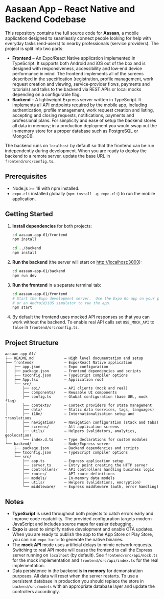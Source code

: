 # Aasaan App – React&nbsp;Native and Backend Codebase

This repository contains the full source code for **Aasaan**, a mobile application
designed to seamlessly connect people looking for help with everyday tasks
(end‑users) to nearby professionals (service providers).  The project is split
into two parts:

* **Frontend** – An Expo/React Native application implemented in TypeScript.  It
  supports both Android and iOS out of the box and is designed with
  responsiveness, accessibility and low‑end device performance in mind.  The
  frontend implements all of the screens described in the specification
  (registration, profile management, work request creation and viewing,
  service‑provider flows, payments and tutorials) and talks to the backend via
  REST APIs or local mocks depending on a configurable flag.
* **Backend** – A lightweight Express server written in TypeScript.  It
  implements all API endpoints required by the mobile app, including
  authentication, profile management, work request creation and listing,
  accepting and closing requests, notifications, payments and professional
  plans.  For simplicity and ease of setup the backend stores all data in
  memory; in a production deployment you would swap out the in‑memory
  store for a proper database such as PostgreSQL or MongoDB.

The backend runs on `localhost` by default so that the frontend can be run
independently during development.  When you are ready to deploy the backend
to a remote server, update the base URL in `frontend/src/config.ts`.

## Prerequisites

* Node.js >= 18 with npm installed.
* `expo-cli` installed globally (`npm install -g expo-cli`) to run the
  mobile application.

## Getting Started

1. **Install dependencies** for both projects:

   ```bash
   cd aasaan-app-01/frontend
   npm install

   cd ../backend
   npm install
   ```

2. **Run the backend** (the server will start on <http://localhost:3000>):

   ```bash
   cd aasaan-app-01/backend
   npm run dev
   ```

3. **Run the frontend** in a separate terminal tab:

   ```bash
   cd aasaan-app-01/frontend
   # Start the Expo development server.  Use the Expo Go app on your phone
   # or an Android/iOS simulator to run the app.
   npm start
   ```

4. By default the frontend uses mocked API responses so that you can work
   without the backend.  To enable real API calls set `USE_MOCK_API` to
   `false` in `frontend/src/config.ts`.

## Project Structure

```text
aasaan-app-01/
├── README.md              – High level documentation and setup
├── frontend/              – Expo/React Native application
│   ├── app.json           – Expo configuration
│   ├── package.json       – Frontend dependencies and scripts
│   ├── tsconfig.json      – TypeScript compiler options
│   ├── App.tsx            – Application root
│   └── src/
│       ├── api/           – API clients (mock and real)
│       ├── components/    – Reusable UI components
│       ├── config.ts      – Global configuration (base URL, mock flag)
│       ├── contexts/      – Context providers for state management
│       ├── data/          – Static data (services, tags, languages)
│       ├── i18n/          – Internationalisation setup and translations
│       ├── navigation/    – Navigation configuration (stack and tabs)
│       ├── screens/       – All application screens
│       ├── utils/         – Helpers (validators, analytics, geolocation)
│       └── index.d.ts     – Type declarations for custom modules
└── backend/               – Node/Express server
    ├── package.json       – Backend dependencies and scripts
    ├── tsconfig.json      – TypeScript compiler options
    └── src/
        ├── app.ts         – Express application setup
        ├── server.ts      – Entry point creating the HTTP server
        ├── controllers/   – API controllers handling business logic
        ├── routes/        – API route definitions
        ├── models/        – In‑memory data models
        ├── utils/         – Helpers (validations, encryption)
        └── middleware/    – Express middleware (auth, error handling)
```

## Notes

* **TypeScript** is used throughout both projects to catch errors early and
  improve code readability.  The provided configuration targets modern
  JavaScript and includes source maps for easier debugging.
* **Expo** is used to simplify native development and enable OTA updates.
  When you are ready to publish the app to the App Store or Play Store, you
  can run `expo build` to generate the native binaries.
* The **mock API** mode uses artificial delays to mimic network requests.
  Switching to real API mode will cause the frontend to call the Express
  server running on `localhost` (by default).  See `frontend/src/api/mock.ts`
  for the mock implementation and `frontend/src/api/index.ts` for the real
  implementation.
* Data persistence in the backend is **in memory** for demonstration
  purposes.  All data will reset when the server restarts.  To use a
  persistent database in production you should replace the store in
  `backend/src/models` with an appropriate database layer and update the
  controllers accordingly.
